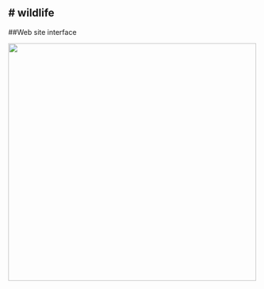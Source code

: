 #   w i l d l i f e
---


##Web site interface

<td><img src="Wildlife/assets/images/git.png" width="500" height="480"></td>

 

